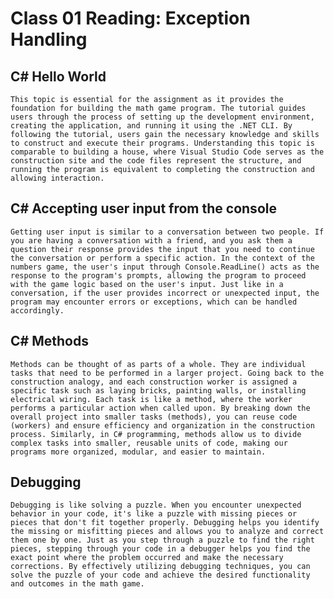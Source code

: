 # Class 01 Reading: Exception Handling

## C# Hello World

    This topic is essential for the assignment as it provides the foundation for building the math game program. The tutorial guides users through the process of setting up the development environment, creating the application, and running it using the .NET CLI. By following the tutorial, users gain the necessary knowledge and skills to construct and execute their programs. Understanding this topic is comparable to building a house, where Visual Studio Code serves as the construction site and the code files represent the structure, and running the program is equivalent to completing the construction and allowing interaction.

## C# Accepting user input from the console
    
    Getting user input is similar to a conversation between two people. If you are having a conversation with a friend, and you ask them a question their response provides the input that you need to continue the conversation or perform a specific action. In the context of the numbers game, the user's input through Console.ReadLine() acts as the response to the program's prompts, allowing the program to proceed with the game logic based on the user's input. Just like in a conversation, if the user provides incorrect or unexpected input, the program may encounter errors or exceptions, which can be handled accordingly.

## C# Methods

    Methods can be thought of as parts of a whole. They are individual tasks that need to be performed in a larger project. Going back to the construction analogy, and each construction worker is assigned a specific task such as laying bricks, painting walls, or installing electrical wiring. Each task is like a method, where the worker performs a particular action when called upon. By breaking down the overall project into smaller tasks (methods), you can reuse code (workers) and ensure efficiency and organization in the construction process. Similarly, in C# programming, methods allow us to divide complex tasks into smaller, reusable units of code, making our programs more organized, modular, and easier to maintain.

## Debugging

    Debugging is like solving a puzzle. When you encounter unexpected behavior in your code, it's like a puzzle with missing pieces or pieces that don't fit together properly. Debugging helps you identify the missing or misfitting pieces and allows you to analyze and correct them one by one. Just as you step through a puzzle to find the right pieces, stepping through your code in a debugger helps you find the exact point where the problem occurred and make the necessary corrections. By effectively utilizing debugging techniques, you can solve the puzzle of your code and achieve the desired functionality and outcomes in the math game.